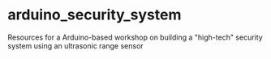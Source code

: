 # arduino_security_system
Resources for a Arduino-based workshop on building a "high-tech" security system using an ultrasonic range sensor
